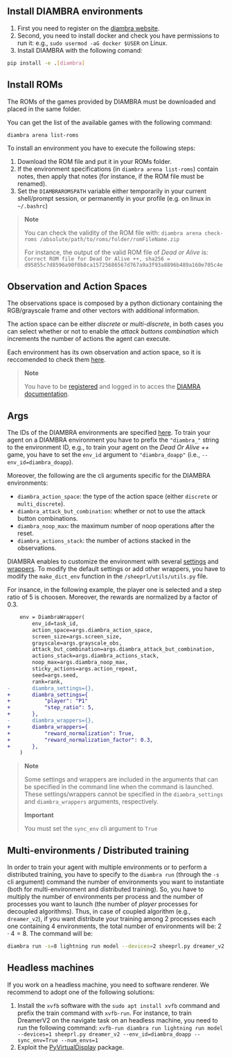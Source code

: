 ## Install DIAMBRA environments
1. First you need to register on the [diambra website](https://diambra.ai/register/).
2. Second, you need to install docker and check you have permissions to run it: e.g., `sudo usermod -aG docker $USER` on Linux.
3. Install DIAMBRA with the following comand:
```bash
pip install -e .[diambra]
```

## Install ROMs
The ROMs of the games provided by DIAMBRA must be downloaded and placed in the same folder.

You can get the list of the available games with the following command:
```bash
diambra arena list-roms
```

To install an environment you have to execute the following steps:
1. Download the ROM file and put it in your ROMs folder.
2. If the environment specifications (in `diambra arena list-roms`) contain notes, then apply that notes (for instance, if the ROM file must be renamed).
3. Set the `DIAMBRAROMSPATH` variable either temporarily in your current shell/prompt session, or permanently in your profile (e.g. on linux in `~/.bashrc`)

> **Note**
>
> You can check the validity of the ROM file with: `diambra arena check-roms /absolute/path/to/roms/folder/romFileName.zip` 
>
> For instance, the output of the valid ROM file of *Dead or Alive* is: `Correct ROM file for Dead Or Alive ++, sha256 = d95855c7d8596a90f0b8ca15725686567d767a9a3f93a8896b489a160e705c4e`

## Observation and Action Spaces
The observations space is composed by a python dictionary containing the RGB/grayscale frame and other vectors with additional information.

The action space can be either *discrete* or *multi-discrete*, in both cases you can select whether or not to enable the *attack buttons combination* which increments the number of actions the agent can execute.

Each environment has its own observation and action space, so it is reccomended to check them [here](https://docs.diambra.ai/envs/games/).

> **Note**
>
> You have to be [registered](https://diambra.ai/register/) and logged in to acces the [DIAMRA documentation](https://docs.diambra.ai/).

## Args
The IDs of the DIAMBRA environments are specified [here](https://docs.diambra.ai/envs/games/). To train your agent on a DIAMBRA environment you have to prefix the `"diambra_"` string to the environment ID, e.g., to train your agent on the *Dead Or Alive ++* game, you have to set the `env_id` argument to `"diambra_doapp"` (i.e., `--env_id=diambra_doapp`).

Moreover, the following are the cli arguments specific for the DIAMBRA environments:
* `diambra_action_space`: the type of the action space (either `discrete` or `multi_discrete`).
* `diambra_attack_but_combination`: whether or not to use the attack button combinations.
* `diambra_noop_max`: the maximum number of noop operations after the reset.
* `diambra_actions_stack`: the number of actions stacked in the observations.

DIAMBRA enables to customize the environment with several [settings](https://docs.diambra.ai/envs/#general-environment-settings) and [wrappers](https://docs.diambra.ai/wrappers/).
To modify the default settings or add other wrappers, you have to modify the `make_dict_env` function in the `/sheeprl/utils/utils.py` file.

For insance, in the following example, the player one is selected and a step ratio of $5$ is choosen. Moreover, the rewards are normalized by a factor of $0.3$.

```diff
    env = DiambraWrapper(
        env_id=task_id,
        action_space=args.diambra_action_space,
        screen_size=args.screen_size,
        grayscale=args.grayscale_obs,
        attack_but_combination=args.diambra_attack_but_combination,
        actions_stack=args.diambra_actions_stack,
        noop_max=args.diambra_noop_max,
        sticky_actions=args.action_repeat,
        seed=args.seed,
        rank=rank,
-       diambra_settings={},
+       diambra_settings={
+           "player": "P1"
+           "step_ratio": 5,
+       },
-       diambra_wrappers={},
+       diambra_wrappers={
+           "reward_normalization": True,
+           "reward_normalization_factor": 0.3,
+       },
    )
```

> **Note**
>
> Some settings and wrappers are included in the arguments that can be specified in the command line when the command is launched. These settings/wrappers cannot be specified in the `diambra_settings` and `diambra_wrappers` arguments, respectively.
>
> **Important**
>
> You must set the `sync_env` cli argument to `True`

## Multi-environments / Distributed training
In order to train your agent with multiple environments or to perform a distributed training, you have to specify to the `diambra run` (through the `-s` cli argument) command the number of environments you want to instantiate (both for multi-environment and distributed training). So, you have to multiply the number of environments per process and the number of processes you want to launch (the number of *player* processes for decoupled algorithms). Thus, in case of coupled algorithm (e.g., `dreamer_v2`), if you want distribute your training among $2$ processes each one containing $4$ environments, the total number of environments will be: $2 \cdot 4 = 8$. The command will be:
```bash
diambra run -s=8 lightning run model --devices=2 sheeprl.py dreamer_v2 --env_di=diambra_doapp --num_envs=4 --sync_env=True
```

## Headless machines

If you work on a headless machine, you need to software renderer. We recommend to adopt one of the following solutions:
1. Install the `xvfb` software with the `sudo apt install xvfb` command and prefix the train command with `xvfb-run`. For instance, to train DreamerV2 on the navigate task on an headless machine, you need to run the following command: `xvfb-run diambra run lightning run model --devices=1 sheeprl.py dreamer_v2 --env_id=diambra_doapp --sync_env=True --num_envs=1`
2. Exploit the [PyVirtualDisplay](https://github.com/ponty/PyVirtualDisplay) package.